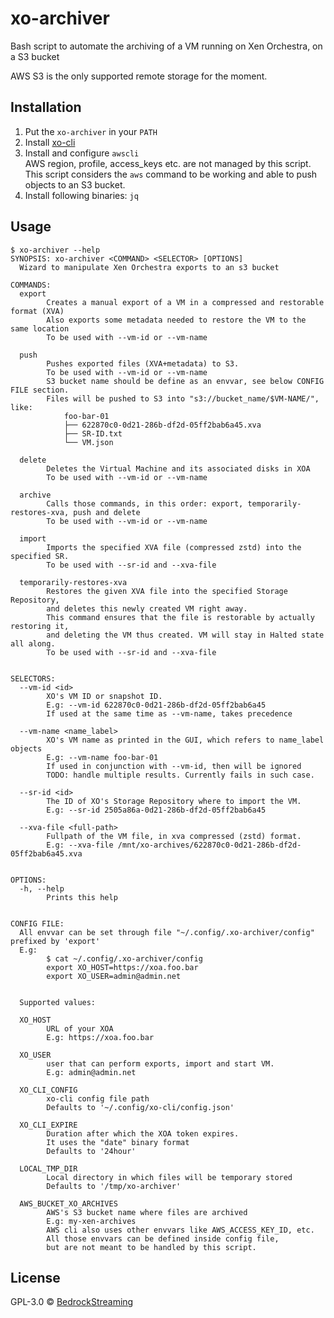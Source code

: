 # xo-archiver
Bash script to automate the archiving of a VM running on Xen Orchestra, on a S3 bucket

AWS S3 is the only supported remote storage for the moment.


## Installation

1. Put the `xo-archiver` in your `PATH`
2. Install [xo-cli](https://github.com/vatesfr/xen-orchestra/tree/master/packages/xo-cli#install)
3. Install and configure `awscli`  
    AWS region, profile, access_keys etc. are not managed by this script.  
    This script considers the `aws` command to be working and able to push objects to an S3 bucket.
4. Install following binaries: `jq`


## Usage

```
$ xo-archiver --help
SYNOPSIS: xo-archiver <COMMAND> <SELECTOR> [OPTIONS]
  Wizard to manipulate Xen Orchestra exports to an s3 bucket

COMMANDS:
  export
        Creates a manual export of a VM in a compressed and restorable format (XVA)
        Also exports some metadata needed to restore the VM to the same location
        To be used with --vm-id or --vm-name

  push
        Pushes exported files (XVA+metadata) to S3.
        To be used with --vm-id or --vm-name
        S3 bucket name should be define as an envvar, see below CONFIG FILE section.
        Files will be pushed to S3 into "s3://bucket_name/$VM-NAME/", like:
            foo-bar-01
            ├── 622870c0-0d21-286b-df2d-05ff2bab6a45.xva
            ├── SR-ID.txt
            └── VM.json

  delete
        Deletes the Virtual Machine and its associated disks in XOA
        To be used with --vm-id or --vm-name

  archive
        Calls those commands, in this order: export, temporarily-restores-xva, push and delete
        To be used with --vm-id or --vm-name

  import
        Imports the specified XVA file (compressed zstd) into the specified SR.
        To be used with --sr-id and --xva-file

  temporarily-restores-xva
        Restores the given XVA file into the specified Storage Repository,
        and deletes this newly created VM right away.
        This command ensures that the file is restorable by actually restoring it,
        and deleting the VM thus created. VM will stay in Halted state all along.
        To be used with --sr-id and --xva-file


SELECTORS:
  --vm-id <id>
        XO's VM ID or snapshot ID.
        E.g: --vm-id 622870c0-0d21-286b-df2d-05ff2bab6a45
        If used at the same time as --vm-name, takes precedence

  --vm-name <name_label>
        XO's VM name as printed in the GUI, which refers to name_label objects
        E.g: --vm-name foo-bar-01
        If used in conjunction with --vm-id, then will be ignored
        TODO: handle multiple results. Currently fails in such case.

  --sr-id <id>
        The ID of XO's Storage Repository where to import the VM.
        E.g: --sr-id 2505a86a-0d21-286b-df2d-05ff2bab6a45

  --xva-file <full-path>
        Fullpath of the VM file, in xva compressed (zstd) format.
        E.g: --xva-file /mnt/xo-archives/622870c0-0d21-286b-df2d-05ff2bab6a45.xva


OPTIONS:
  -h, --help
        Prints this help


CONFIG FILE:
  All envvar can be set through file "~/.config/.xo-archiver/config" prefixed by 'export'
  E.g:
        $ cat ~/.config/.xo-archiver/config
        export XO_HOST=https://xoa.foo.bar
        export XO_USER=admin@admin.net


  Supported values:

  XO_HOST
        URL of your XOA
        E.g: https://xoa.foo.bar

  XO_USER
        user that can perform exports, import and start VM.
        E.g: admin@admin.net

  XO_CLI_CONFIG
        xo-cli config file path
        Defaults to '~/.config/xo-cli/config.json'

  XO_CLI_EXPIRE
        Duration after which the XOA token expires.
        It uses the "date" binary format
        Defaults to '24hour'

  LOCAL_TMP_DIR
        Local directory in which files will be temporary stored
        Defaults to '/tmp/xo-archiver'

  AWS_BUCKET_XO_ARCHIVES
        AWS's S3 bucket name where files are archived
        E.g: my-xen-archives
        AWS cli also uses other envvars like AWS_ACCESS_KEY_ID, etc.
        All those envvars can be defined inside config file,
        but are not meant to be handled by this script.
```

## License

GPL-3.0 © [BedrockStreaming](https://www.bedrockstreaming.com/)
